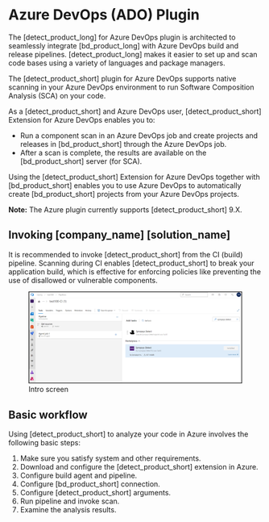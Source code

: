 # Azure DevOps (ADO) Plugin

The [detect_product_long] for Azure DevOps plugin is architected to seamlessly integrate [bd_product_long] with Azure DevOps build and release pipelines. [detect_product_long] makes it easier to set up and scan code bases using a variety of languages and package managers.

The [detect_product_short] plugin for Azure DevOps supports native scanning in your Azure DevOps environment to run Software Composition Analysis (SCA) on your code.

As a [detect_product_short] and Azure DevOps user, [detect_product_short] Extension for Azure DevOps enables you to:

- Run a component scan in an Azure DevOps job and create projects and releases in [bd_product_short] through the Azure DevOps job.
- After a scan is complete, the results are available on the [bd_product_short] server (for SCA).

Using the [detect_product_short] Extension for Azure DevOps together with [bd_product_short] enables you to use Azure DevOps to automatically create [bd_product_short] projects from your Azure DevOps projects.

**Note:** The Azure plugin currently supports [detect_product_short] 9.X.

## Invoking [company_name] [solution_name]
It is recommended to invoke [detect_product_short] from the CI (build) pipeline. Scanning during CI enables [detect_product_short] to break your application build, which is effective for enforcing policies like preventing the use of disallowed or vulnerable components.

   <figure>
    <img src="../azureplugin/images/introscreen.png"
         alt="Intro">
    <figcaption>Intro screen</figcaption>
</figure>

## Basic workflow

Using [detect_product_short] to analyze your code in Azure involves the following basic steps:

1. Make sure you satisfy system and other requirements.
1. Download and configure the [detect_product_short] extension in Azure.
1. Configure build agent and pipeline.
1. Configure [bd_product_short] connection.
1. Configure [detect_product_short] arguments.
1. Run pipeline and invoke scan.
1. Examine the analysis results.
